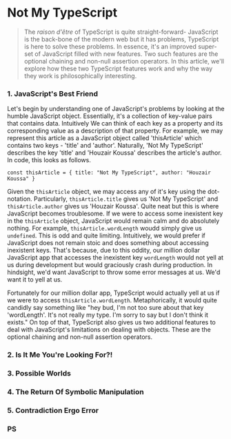 # Not My TypeScript

>   The *raison d'être* of TypeScript is quite straight-forward- JavaScript is the back-bone of the modern web but it has problems, TypeScript is here to solve these problems. In essence, it's an improved super-set of JavaScript filled with new features. Two such features are the optional chaining and non-null assertion operators. In this article, we'll explore how these two TypeScript features work and why the way they work is philosophically interesting.

### 1. JavaScript's Best Friend

  Let's begin by understanding one of JavaScript's problems by looking at the humble JavaScript object. Essentially, it's a collection of key-value pairs that contains data. Intuitively We can think of each key as a property and its corresponding value as a description of that property. For example, we may represent this article as a JavaScript object called 'thisArticle' which contains two keys - 'title' and 'author'. Naturally, 'Not My TypeScript' describes the key 'title' and 'Houzair Koussa' describes the article's author. In code, this looks as follows.

  `
    const thisArticle = {
      title: "Not My TypeScript",
      author: "Houzair Koussa"
    }
  `

  Given the `thisArticle` object, we may access any of it's key using the dot-notation. Particularly, `thisArticle.title` gives us 'Not My TypeScript' and `thisArticle.author` gives us 'Houzair Koussa'. Quite neat but this is where JavaScript becomes troublesome. If we were to access some inexistent key in the `thisArticle` object, JavaScript would remain calm and do absolutely nothing. For example, `thisArticle.wordLength` woudd simply give us `undefined`. This is odd and quite limiting. Intuitively, we would prefer if JavaScript does not remain stoic and does something about accessing inexistent keys. That's because, due to this oddity, our million dollar JavaScript app that accesses the inexistent key `wordLength` would not yell at us during development but would graciously crash during production. In hindsight, we'd want JavaScript to throw some error messages at us. We'd want it to yell at us.

  Fortunately for our million dollar app, TypeScript would actually yell at us if we were to access `thisArticle.wordLength`. Metaphorically, it would quite candidly say something like "hey bud, I'm not too sure about that key 'wordLength'. It's not really my type. I'm sorry to say but I don't think it exists." On top of that, TypeScript also gives us two additional features to deal with JavaScript's limitations on dealing with objects. These are the optional chaining and non-null assertion operators.

### 2. Is It Me You're Looking For?!

### 3. Possible Worlds

### 4. The Return Of Symbolic Manipulation

### 5. Contradiction Ergo Error

### PS
